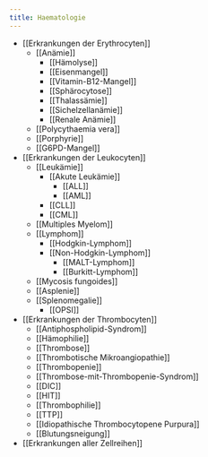 ```yaml
---
title: Haematologie
---
```

- [[Erkrankungen der Erythrocyten]]
	- [[Anämie]]
		- [[Hämolyse]]
		- [[Eisenmangel]]
		- [[Vitamin-B12-Mangel]]
		- [[Sphärocytose]]
		- [[Thalassämie]]
		- [[Sichelzellanämie]]
		- [[Renale Anämie]]
	- [[Polycythaemia vera]]
	- [[Porphyrie]]
	- [[G6PD-Mangel]]
- [[Erkrankungen der Leukocyten]]
	- [[Leukämie]]
		- [[Akute Leukämie]]
			- [[ALL]]
			- [[AML]]
		- [[CLL]]
		- [[CML]]
	- [[Multiples Myelom]]
	- [[Lymphom]]
		- [[Hodgkin-Lymphom]]
		- [[Non-Hodgkin-Lymphom]]
			- [[MALT-Lymphom]]
			- [[Burkitt-Lymphom]]
	- [[Mycosis fungoides]]
	- [[Asplenie]]
	- [[Splenomegalie]]
		- [[OPSI]]
- [[Erkrankungen der Thrombocyten]]
	- [[Antiphospholipid-Syndrom]]
	- [[Hämophilie]]
	- [[Thrombose]]
	- [[Thrombotische Mikroangiopathie]]
	- [[Thrombopenie]]
	- [[Thrombose-mit-Thrombopenie-Syndrom]]
	- [[DIC]]
	- [[HIT]]
	- [[Thrombophilie]]
	- [[TTP]]
	- [[Idiopathische Thrombocytopene Purpura]]
	- [[Blutungsneigung]]
- [[Erkrankungen aller Zellreihen]]